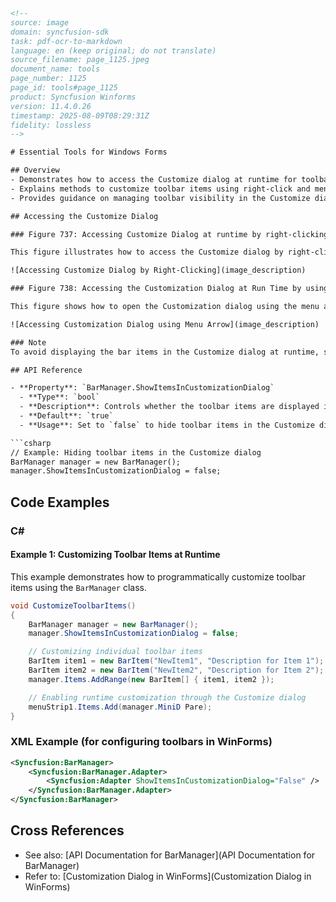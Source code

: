 ```html
<!-- 
source: image
domain: syncfusion-sdk
task: pdf-ocr-to-markdown
language: en (keep original; do not translate)
source_filename: page_1125.jpeg
document_name: tools
page_number: 1125
page_id: tools#page_1125
product: Syncfusion Winforms
version: 11.4.0.26
timestamp: 2025-08-09T08:29:31Z
fidelity: lossless
-->

# Essential Tools for Windows Forms

## Overview
- Demonstrates how to access the Customize dialog at runtime for toolbar customization.
- Explains methods to customize toolbar items using right-click and menu options.
- Provides guidance on managing toolbar visibility in the Customize dialog.

## Accessing the Customize Dialog

### Figure 737: Accessing Customize Dialog at runtime by right-clicking the Bar

This figure illustrates how to access the Customize dialog by right-clicking the bar. The "Customize..." option is highlighted, allowing users to adjust toolbar settings.

![Accessing Customize Dialog by Right-Clicking](image_description)

### Figure 738: Accessing the Customization Dialog at Run Time by using Menu Arrow Button (BarStyle=IsMainMenu Unchecked)

This figure shows how to open the Customization dialog using the menu arrow button. The "Customize..." option is visible next to the "Standard" button, facilitating runtime adjustments to the toolbar items.

![Accessing Customization Dialog using Menu Arrow](image_description)

### Note
To avoid displaying the bar items in the Customize dialog at runtime, set the `BarManager.ShowItemsInCustomizationDialog` property to `false`.

## API Reference

- **Property**: `BarManager.ShowItemsInCustomizationDialog`
  - **Type**: `bool`
  - **Description**: Controls whether the toolbar items are displayed in the Customize dialog.
  - **Default**: `true`
  - **Usage**: Set to `false` to hide toolbar items in the Customize dialog at runtime.

```csharp
// Example: Hiding toolbar items in the Customize dialog
BarManager manager = new BarManager();
manager.ShowItemsInCustomizationDialog = false;
```

## Code Examples

### C#

#### Example 1: Customizing Toolbar Items at Runtime
This example demonstrates how to programmatically customize toolbar items using the `BarManager` class.

```csharp
void CustomizeToolbarItems()
{
    BarManager manager = new BarManager();
    manager.ShowItemsInCustomizationDialog = false;

    // Customizing individual toolbar items
    BarItem item1 = new BarItem("NewItem1", "Description for Item 1");
    BarItem item2 = new BarItem("NewItem2", "Description for Item 2");
    manager.Items.AddRange(new BarItem[] { item1, item2 });

    // Enabling runtime customization through the Customize dialog
    menuStrip1.Items.Add(manager.MiniD Pare);
}
```

### XML Example (for configuring toolbars in WinForms)
```xml
<Syncfusion:BarManager>
    <Syncfusion:BarManager.Adapter>
        <Syncfusion:Adapter ShowItemsInCustomizationDialog="False" />
    </Syncfusion:BarManager.Adapter>
</Syncfusion:BarManager>
```

## Cross References
- See also: [API Documentation for BarManager](API Documentation for BarManager)
- Refer to: [Customization Dialog in WinForms](Customization Dialog in WinForms)

<!-- tags: WinForms, ToolStrip, BarManager, ToolbarCustomization, API Reference keywords: BarManager, ShowItemsInCustomizationDialog, CustomizationDialog, runtime, toolbar -->
```